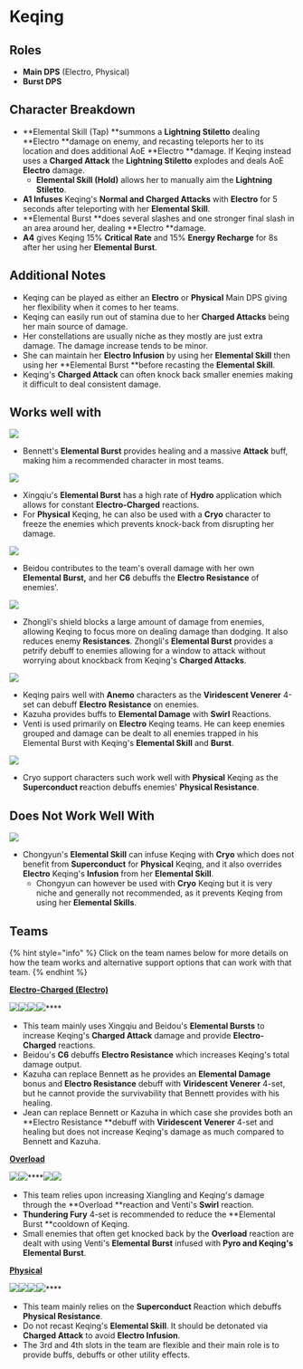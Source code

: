 # Keqing

## **Roles**

* **Main DPS** (Electro, Physical)
* **Burst DPS**

## **Character Breakdown**

* **Elemental Skill (Tap) **summons a **Lightning Stiletto** dealing **Electro **damage on enemy, and recasting teleports her to its location and does additional AoE **Electro **damage. If Keqing instead uses a **Charged Attack** the **Lightning Stiletto** explodes and deals AoE **Electro** damage.
  * **Elemental Skill (Hold)** allows her to manually aim the **Lightning Stiletto**.
* **A1 Infuses** Keqing's **Normal and Charged Attacks** with **Electro** for 5 seconds after teleporting with her **Elemental Skill**.
* **Elemental Burst **does several slashes and one stronger final slash in an area around her, dealing **Electro **damage.
* **A4** gives Keqing 15% **Critical Rate** and 15% **Energy Recharge** for 8s after her using her **Elemental Burst**.

## **Additional Notes**

* Keqing can be played as either an **Electro** or **Physical** Main DPS giving her flexibility when it comes to her teams.
* Keqing can easily run out of stamina due to her **Charged Attacks** being her main source of damage.
* Her constellations are usually niche as they mostly are just extra damage. The damage increase tends to be minor.
* She can maintain her **Electro Infusion** by using her **Elemental Skill** then using her **Elemental Burst **before recasting the **Elemental Skill**.
* Keqing's **Charged Attack** can often knock back smaller enemies making it difficult to deal consistent damage.

## **Works well with**

![](../../.gitbook/assets/UI\_AvatarIcon\_Bennett.png)&#x20;

* Bennett's **Elemental Burst** provides healing and a massive **Attack** buff, making him a recommended character in most teams.

![](../../.gitbook/assets/UI\_AvatarIcon\_Xingqiu.png)

* Xingqiu's **Elemental Burst** has a high rate of **Hydro** application which allows for constant **Electro-Charged** reactions.
* For **Physical** Keqing, he can also be used with a **Cryo** character to freeze the enemies which prevents knock-back from disrupting her damage.

![](../../.gitbook/assets/UI\_AvatarIcon\_Beidou.png)

* Beidou contributes to the team's overall damage with her own **Elemental Burst,** and her **C6** debuffs the **Electro Resistance** of enemies'.

![](../../.gitbook/assets/UI\_AvatarIcon\_Zhongli.png)

* Zhongli's shield blocks a large amount of damage from enemies, allowing Keqing to focus more on dealing damage than dodging. It also reduces enemy **Resistances**. Zhongli's **Elemental Burst** provides a petrify debuff to enemies allowing for a window to attack without worrying about knockback from Keqing's **Charged Attacks**.

![](../../.gitbook/assets/Element\_Anemo.webp)

* Keqing pairs well with **Anemo** characters as the **Viridescent Venerer** 4-set can debuff **Electro** **Resistance** on enemies.
* Kazuha provides buffs to **Elemental Damage** with **Swirl** Reactions.
* Venti is used primarily on **Electro** Keqing teams. He can keep enemies grouped and damage can be dealt to all enemies trapped in his Elemental Burst with Keqing's **Elemental Skill** and **Burst**.

![](../../.gitbook/assets/Element\_Cryo.webp)&#x20;

* Cryo support characters such work well with **Physical** Keqing as the **Superconduct r**eaction debuffs enemies' **Physical Resistance**.

## Does Not Work Well With

![](../../.gitbook/assets/UI\_AvatarIcon\_Chongyun.png)

* Chongyun's **Elemental Skill** can infuse Keqing with **Cryo** which does not benefit from **Superconduct** for **Physical** Keqing, and it also overrides **Electro** Keqing's **Infusion** from her **Elemental Skill**.
  * Chongyun can however be used with **Cryo** Keqing but it is very niche and generally not recommended, as it prevents Keqing from using her **Elemental Skills**.

## Teams

{% hint style="info" %}
Click on the team names below for more details on how the team works and alternative support options that can work with that team.
{% endhint %}

****[**Electro-Charged (Electro)**](../../teams/electro-charged.md)****

****![](../../.gitbook/assets/UI\_AvatarIcon\_Keqing.png)****![](../../.gitbook/assets/UI\_AvatarIcon\_Xingqiu.png)****![](../../.gitbook/assets/UI\_AvatarIcon\_Beidou.png)****![](../../.gitbook/assets/UI\_AvatarIcon\_Bennett.png)****

* This team mainly uses Xingqiu and Beidou's **Elemental Bursts** to increase Keqing's **Charged Attack** damage and provide **Electro-Charged** reactions.
* Beidou's **C6** debuffs **Electro Resistance** which increases Keqing's total damage output.
* Kazuha can replace Bennett as he provides an **Elemental Damage** bonus and **Electro Resistance** debuff with **Viridescent Venerer** 4-set, but he cannot provide the survivability that Bennett provides with his healing.
* Jean can replace Bennett or Kazuha in which case she provides both an **Electro Resistance **debuff with **Viridescent** **Venerer** 4-set and healing but does not increase Keqing's damage as much compared to Bennett and Kazuha.

****[**Overload**](../../teams/overload.md)****

****![](../../.gitbook/assets/UI\_AvatarIcon\_Keqing.png)****![](../../.gitbook/assets/UI\_AvatarIcon\_Xiangling.png)****![](../../.gitbook/assets/UI\_AvatarIcon\_Bennett.png)![](../../.gitbook/assets/UI\_AvatarIcon\_Venti.png)

* This team relies upon increasing Xiangling and Keqing's damage through the **Overload **reaction and Venti's **Swirl** reaction.
* **Thundering Fury** 4-set is recommended to reduce the **Elemental Burst **cooldown of Keqing.
* Small enemies that often get knocked back by the **Overload** reaction are dealt with using Venti's **Elemental Burst** infused with **Pyro **and Keqing's** Elemental Burst**.

****[**Physical**](../../teams/physical.md)****

****![](../../.gitbook/assets/UI\_AvatarIcon\_Keqing.png)****![](../../.gitbook/assets/UI\_AvatarIcon\_Kaeya.png)****![](../../.gitbook/assets/UI\_AvatarIcon\_Xingqiu.png)****![](../../.gitbook/assets/UI\_AvatarIcon\_Diona.png)****

* This team mainly relies on the **Superconduct** Reaction which debuffs **Physical Resistance**.
* Do not recast Keqing's **Elemental Skill**. It should be detonated via **Charged Attack** to avoid **Electro Infusion**.
* The 3rd and 4th slots in the team are flexible and their main role is to provide buffs, debuffs or other utility effects.
